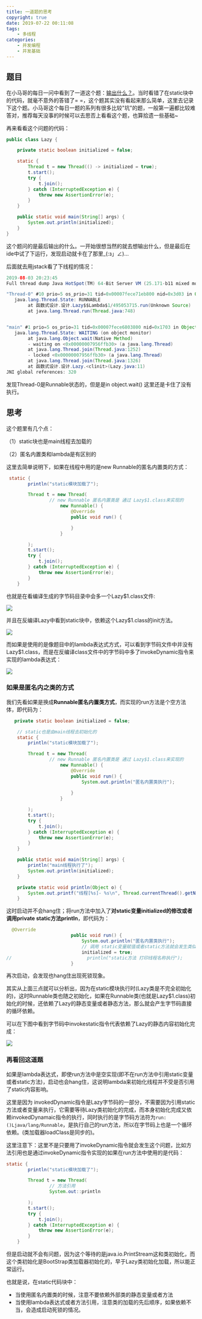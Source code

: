 ```yaml
---
title: 一道题的思考
copyright: true
date: 2019-07-22 00:11:08
tags:
	- 多线程
categories:
	- 并发编程
	- 并发基础
---
```


## 题目

在小马哥的每日一问中看到了一道这个题：[输出什么？](https://segmentfault.com/n/1330000019799723)。当时看错了在static块中的代码，就毫不意外的答错了= =，这个题其实没有看起来那么简单，这里去记录下这个题。小马哥这个每日一题的系列有很多比较"坑"的题，一般第一遍都比较难答对，推荐每天没事的时候可以去思否上看看这个题，也算拾遗一些基础~

<!-- more -->

再来看看这个问题的代码：

```java
public class Lazy {

    private static boolean initialized = false;

    static {
        Thread t = new Thread(() -> initialized = true);
        t.start();
        try {
            t.join();
        } catch (InterruptedException e) {
            throw new AssertionError(e);
        }
    }

    public static void main(String[] args) {
        System.out.println(initialized);
    }
}
```

这个题问的是最后输出的什么。一开始很想当然的就去想输出什么，但是最后在ide中试了下运行，发现启动就卡在了那里_(:з」∠)… 

后面就去用jstack看了下线程的情况：

```java
2019-08-03 20:23:45
Full thread dump Java HotSpot(TM) 64-Bit Server VM (25.171-b11 mixed mode):

"Thread-0" #10 prio=5 os_prio=31 tid=0x00007fece71eb800 nid=0x3d03 in Object.wait() [0x0000700005bbb000]
   java.lang.Thread.State: RUNNABLE
        at 函数式设计.设计.Lazy$$Lambda$1/495053715.run(Unknown Source)
        at java.lang.Thread.run(Thread.java:748)


"main" #1 prio=5 os_prio=31 tid=0x00007fece6803800 nid=0x1703 in Object.wait() [0x0000700004c8e000]
   java.lang.Thread.State: WAITING (on object monitor)
        at java.lang.Object.wait(Native Method)
        - waiting on <0x00000007956ffb30> (a java.lang.Thread)
        at java.lang.Thread.join(Thread.java:1252)
        - locked <0x00000007956ffb30> (a java.lang.Thread)
        at java.lang.Thread.join(Thread.java:1326)
        at 函数式设计.设计.Lazy.<clinit>(Lazy.java:11)
JNI global references: 320

```

发现Thread-0是Runnable状态的，但是是in object.wait() 这里还是卡住了没有执行。

## 思考

这个题里有几个点：

（1）static块也是main线程去加载的

（2）匿名内置类和lambda是有区别的

这里去简单说明下，如果在线程中用的是new Runnable的匿名内置类的方式：

```java
 static {
        println("static模块加载了");

        Thread t = new Thread(
                // new Runnable 匿名内置类是 通过 Lazy$1.class来实现的
                    new Runnable() {
                        @Override
                        public void run() {

                        }
                    }

        );
        t.start();
        try {
            t.join();
        } catch (InterruptedException e) {
            throw new AssertionError(e);
        }
    }
```



也就是在看编译生成的字节码目录中会多一个Lazy$1.class文件:

![](https://zlj1217-blog-image.oss-cn-hongkong.aliyuncs.com/Lazy%241.png)

并且在反编译Lazy中看到static块中，依赖这个Lazy$1.class的init方法。

![](https://zlj1217-blog-image.oss-cn-hongkong.aliyuncs.com/Lazy%241%23init.png)

而如果是使用的是像题目中的lambda表达式方式，可以看到字节码文件中并没有Lazy$1.class，而是在反编译class文件中的字节码中多了invokeDynamic指令来实现的lambda表达式：

![](https://zlj1217-blog-image.oss-cn-hongkong.aliyuncs.com/invokedDynamic.png)

### 如果是匿名内之类的方式

我们先看如果是换成**Runnable匿名内置类方式**，而实现的run方法是个空方法体，即代码为：

```java
   private static boolean initialized = false;

    // static也是由main线程去初始化的
    static {
        println("static模块加载了");

        Thread t = new Thread(
                // new Runnable 匿名内置类是 通过 Lazy$1.class来实现的
                    new Runnable() {
                        @Override
                        public void run() {
                            System.out.println("匿名内置类执行");
                           
                        }
                    }

        );
        t.start();
        try {
            t.join();
        } catch (InterruptedException e) {
            throw new AssertionError(e);
        }
    }

    public static void main(String[] args) {
        println("main线程执行了");
        System.out.println(initialized);
    }

    private static void println(Object o) {
        System.out.printf("线程[%s]- %s\n", Thread.currentThread().getName(), o);
    }
```

这时启动并不会hang住；将run方法中加入了**对static变量initialized的修改或者调用private static方法println**，即代码为：

```java
  @Override
                        public void run() {
                            System.out.println("匿名内置类执行");
                            // 调用 static变量赋值或者static方法就会发生类似于死锁的现象 因为静态变量算这个类的一部分
                            initialized = true;
//                            println("static方法 打印线程名称执行");
                        }
```

再次启动，会发现也hang住出现死锁现象。

其实从上面三点就可以分析出，因为在static模块执行时(Lazy类是不完全初始化的)，这时Runnable类也随之初始化，如果在Runnable类(也就是Lazy$1.class)初始化的时候，还依赖了Lazy的静态变量或者静态方法，那么就会产生字节码直接的循环依赖。

可以在下图中看到字节码中invokestatic指令代表依赖了Lazy的静态内容初始化完成：

![](https://zlj1217-blog-image.oss-cn-hongkong.aliyuncs.com/Lazy%241%E4%BE%9D%E8%B5%96Lazy.png)

### 再看回这道题

如果是lambda表达式，即使run方法中是空实现(即不在run方法中引用static变量或者static方法)，启动也会hang住，这说明lambda来初始化线程并不受是否引用了static内容影响。

这里是因为 invokedDynamic指令是Lazy字节码的一部分，不需要因为引用static方法或者变量来执行，它需要等待Lazy类初始化的完成，而本身初始化完成又依赖invokedDynamaic指令的执行，同时执行的是字节码方法符为`run:()Ljava/lang/Runnable`，是执行自己的run方法，所以在字节码上也是一个循环依赖。(类加载器loadClass是同步的)。

这里注意下：这里不是只要用了invokeDynamic指令就会发生这个问题，比如方法引用也是通过invokeDynamic指令实现的如果在run方法中使用的是代码：

```java
static {
        println("static模块加载了");

        Thread t = new Thread(
                // 方法引用
                System.out::println

        );
        t.start();
        try {
            t.join();
        } catch (InterruptedException e) {
            throw new AssertionError(e);
        }
    }
```

但是启动就不会有问题，因为这个等待的是java.io.PrintStream这和类初始化，而这个类初始化是BootStrap类加载器初始化的，早于Lazy类初始化加载，所以能正常运行。

也就是说，在static代码块中：

- 当使用匿名内置类的时候，注意不要依赖外部类的静态变量或者方法
- 当使用lambda表达式或者方法引用，注意类的加载的先后顺序，如果依赖不当，会造成启动死锁的情况。